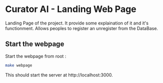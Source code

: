 # Curator AI - Landing Web Page

Landing Page of the project. It provide some explaination of it and it's functionment. Allows peoples to register an unregister from the DataBase.

## Start the webpage

Start the webpage from root :
```sh
make webpage
```

This should start the server at http://localhost:3000.